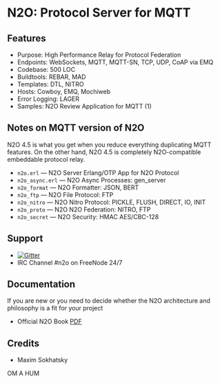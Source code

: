 N2O: Protocol Server for MQTT
=============================

Features
--------

* Purpose: High Performance Relay for Protocol Federation
* Endpoints: WebSockets, MQTT, MQTT-SN, TCP, UDP, CoAP via EMQ
* Codebase: 500 LOC
* Buildtools: REBAR, MAD
* Templates: DTL, NITRO
* Hosts: Cowboy, EMQ, Mochiweb
* Error Logging: LAGER
* Samples: N2O Review Application for MQTT (1)

Notes on MQTT version of N2O
----------------------------

N2O 4.5 is what you get when you reduce everything duplicating MQTT features.
On the other hand, N2O 4.5 is completely N2O-compatible
embeddable protocol relay.

* `n2o.erl` — N2O Server Erlang/OTP App for N2O Protocol
* `n2o_async.erl` — N2O Async Processes: gen_server
* `n2o_format` — N2O Formatter: JSON, BERT
* `n2o_ftp` — N2O File Protocol: FTP
* `n2o_nitro` — N2O Nitro Protocol: PICKLE, FLUSH, DIRECT, IO, INIT
* `n2o_proto` — N2O N2O Federation: NITRO, FTP
* `n2o_secret` — N2O Security: HMAC AES/CBC-128

Support
-------
* [![Gitter](https://badges.gitter.im/Join%20Chat.svg)](https://gitter.im/synrc/n2o?utm_source=badge&utm_medium=badge&utm_campaign=pr-badge&utm_content=badge)
* IRC Channel #n2o on FreeNode 24/7

Documentation
-------

If you are new or you need to decide whether the N2O architecture
and philosophy is a fit for your project

* Official N2O Book [PDF](http://synrc.com/apps/n2o/doc/book.pdf)

Credits
-------

* Maxim Sokhatsky

OM A HUM
